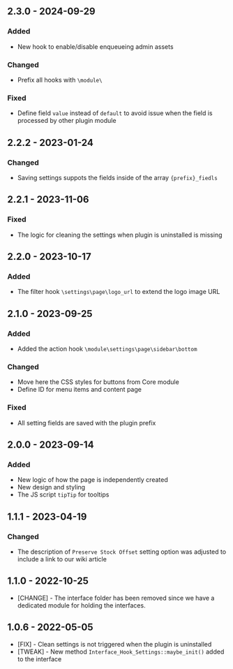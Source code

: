 ## 2.3.0 - 2024-09-29

### Added

* New hook to enable/disable enqueueing admin assets

### Changed

* Prefix all hooks with `\module\`

### Fixed

* Define field `value` instead of `default` to avoid issue when the field is processed by other plugin module

## 2.2.2 - 2023-01-24

### Changed

* Saving settings suppots the fields inside of the array `{prefix}_fiedls`

## 2.2.1 - 2023-11-06

### Fixed

* The logic for cleaning the settings when plugin is uninstalled is missing

## 2.2.0 - 2023-10-17

### Added

* The filter hook `\settings\page\logo_url` to extend the logo image URL

## 2.1.0 - 2023-09-25

### Added

* Added the action hook `\module\settings\page\sidebar\bottom`

### Changed

* Move here the CSS styles for buttons from Core module
* Define ID for menu items and content page

### Fixed

* All setting fields are saved with the plugin prefix

## 2.0.0 - 2023-09-14

### Added

* New logic of how the page is independently created
* New design and styling
* The JS script `tipTip` for tooltips

## 1.1.1 - 2023-04-19

### Changed

* The description of `Preserve Stock Offset` setting option was adjusted to include a link to our wiki article

## 1.1.0 - 2022-10-25

* [CHANGE] - The interface folder has been removed since we have a dedicated module for holding the interfaces.

## 1.0.6 - 2022-05-05

* [FIX] - Clean settings is not triggered when the plugin is uninstalled
* [TWEAK] - New method `Interface_Hook_Settings::maybe_init()` added to the interface